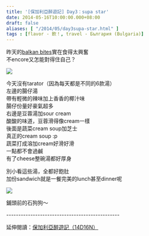 ```yaml
---
title: '[保加利亞醉遊記] Day3：supa star'
date: 2014-05-16T10:00:00.000+08:00
draft: false
aliases: [ "/2014/05/day3supa-star.html" ]
tags : [flavor - 飲！, travel - България (Bulgaria)]
---
```


昨天的[balkan bites](http://www.hidie.net/2014/05/day2balkan-bites-free-food-tour-sofia.html)實在食得太興奮  
不encore又怎能對得住自己？  

[![](https://1.bp.blogspot.com/-xi7bv2Buo1Y/XDM9mOMF-qI/AAAAAAAAEwI/GTMegm-XIOEY8Kc-ZuVCG2bT9NdjlqayACLcBGAs/s640/52.jpg)](https://1.bp.blogspot.com/-xi7bv2Buo1Y/XDM9mOMF-qI/AAAAAAAAEwI/GTMegm-XIOEY8Kc-ZuVCG2bT9NdjlqayACLcBGAs/s1600/52.jpg)

今天沒有tarator（因為每天都是不同的6款湯）  
左邊的腸仔湯  
帶有輕微的辣味加上香香的椰汁味  
腸仔份量好豪氣超多  
右邊是豆蓉湯加sour cream  
酸酸的味道，豆蓉滑得像cream一樣  
後面是蔬菜cream soup加芝士  
真正的cream soup :p  
蔬菜打成溶加cream好滑好滑  
一點都不會過鹹  
有了cheese整碗湯都好厚身  
  
別小看這些湯，全都好飽肚  
加份sandwich就是一餐完美的lunch甚至dinner呢  

[![](https://1.bp.blogspot.com/-Eg0mySxdRDQ/XDM9tPL_JDI/AAAAAAAAEwQ/r9VwPur9ujEr84NgBU3RTnx-hjedWohpgCLcBGAs/s640/53.jpg)](https://1.bp.blogspot.com/-Eg0mySxdRDQ/XDM9tPL_JDI/AAAAAAAAEwQ/r9VwPur9ujEr84NgBU3RTnx-hjedWohpgCLcBGAs/s1600/53.jpg)

鋪頭前的石狗狗～  
  
\-----------------------------------------------  
  
延伸閱讀：[保加利亞醉遊記（14D16N）](http://www.hidie.net/2014/06/14d16n.html)
